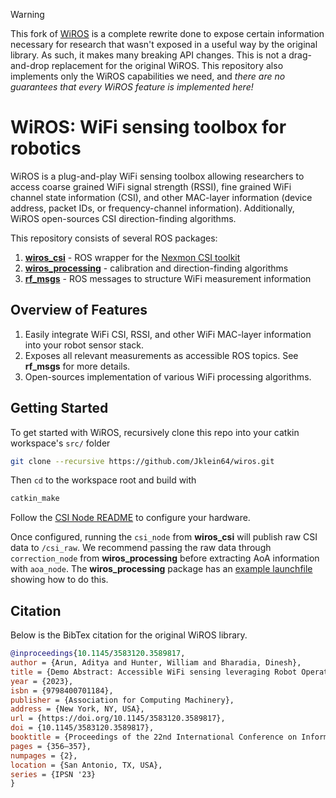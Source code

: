 > [!WARNING]
> This fork of [WiROS](https://github.com/ucsdwcsng/WiROS) is a complete rewrite done to expose certain information necessary for research that wasn't exposed in a useful way by the original library. As such, it makes many breaking API changes. This is not a drag-and-drop replacement for the original WiROS. This repository also implements only the WiROS capabilities we need, and _there are no guarantees that every WiROS feature is implemented here!_

# WiROS: WiFi sensing toolbox for robotics

WiROS is a plug-and-play WiFi sensing toolbox allowing researchers to access coarse grained WiFi signal strength (RSSI), fine grained WiFi channel state information (CSI), and other MAC-layer information (device address, packet IDs, or frequency-channel information). Additionally, WiROS open-sources CSI direction-finding algorithms.

This repository consists of several ROS packages:

1. [**wiros_csi**](https://github.com/Jklein64/wiros_csi/) - ROS wrapper for the [Nexmon CSI toolkit](https://github.com/seemoo-lab/nexmon_csi)
2. [**wiros_processing**](https://github.com/Jklein64/wiros_processing/) - calibration and direction-finding algorithms
3. [**rf_msgs**](https://github.com/Jklein64/rf_msgs/) - ROS messages to structure WiFi measurement information

## Overview of Features

1. Easily integrate WiFi CSI, RSSI, and other WiFi MAC-layer information into your robot sensor stack.
2. Exposes all relevant measurements as accessible ROS topics. See **rf_msgs** for more details.
3. Open-sources implementation of various WiFi processing algorithms.

## Getting Started

To get started with WiROS, recursively clone this repo into your catkin workspace's `src/` folder

```bash
git clone --recursive https://github.com/Jklein64/wiros.git
```

Then `cd` to the workspace root and build with

```bash
catkin_make
```

Follow the [CSI Node README](https://github.com/Jklein64/wiros_csi/) to configure your hardware.

Once configured, running the `csi_node` from **wiros_csi** will publish raw CSI data to `/csi_raw`. We recommend passing the raw data through `correction_node` from **wiros_processing** before extracting AoA information with `aoa_node`. The **wiros_processing** package has an [example launchfile](https://github.com/Jklein64/wiros_processing/blob/main/launch/example.launch) showing how to do this.

## Citation

Below is the BibTex citation for the original WiROS library.

```bibtex
@inproceedings{10.1145/3583120.3589817,
author = {Arun, Aditya and Hunter, William and Bharadia, Dinesh},
title = {Demo Abstract: Accessible WiFi sensing leveraging Robot Operating System},
year = {2023},
isbn = {9798400701184},
publisher = {Association for Computing Machinery},
address = {New York, NY, USA},
url = {https://doi.org/10.1145/3583120.3589817},
doi = {10.1145/3583120.3589817},
booktitle = {Proceedings of the 22nd International Conference on Information Processing in Sensor Networks},
pages = {356–357},
numpages = {2},
location = {San Antonio, TX, USA},
series = {IPSN '23}
}
```